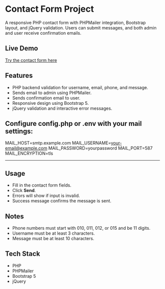 # Contact Form Project
A responsive PHP contact form with PHPMailer integration, Bootstrap layout, and jQuery validation. Users can submit messages, and both admin and user receive confirmation emails.

## Live Demo
[Try the contact form here](https://contact.free.nf/index.php)

## Features
- PHP backend validation for username, email, phone, and message.
- Sends email to admin using PHPMailer.
- Sends confirmation email to user.
- Responsive design using Bootstrap 5.
- jQuery validation and interactive error messages.

## Configure config.php or .env with your mail settings:
MAIL_HOST=smtp.example.com
MAIL_USERNAME=your-email@example.com
MAIL_PASSWORD=yourpassword
MAIL_PORT=587
MAIL_ENCRYPTION=tls

---
## Usage
- Fill in the contact form fields.
- Click **Send**.
- Errors will show if input is invalid.
- Success message confirms the message is sent.

## Notes
- Phone numbers must start with 010, 011, 012, or 015 and be 11 digits.
- Username must be at least 3 characters.
- Message must be at least 10 characters.

## Tech Stack
- PHP
- PHPMailer
- Bootstrap 5
- jQuery
